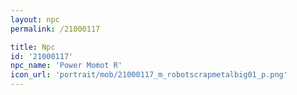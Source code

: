 ```yaml
---
layout: npc
permalink: /21000117

title: Npc
id: '21000117'
npc_name: 'Power Momot R'
icon_url: 'portrait/mob/21000117_m_robotscrapmetalbig01_p.png'
---
```


